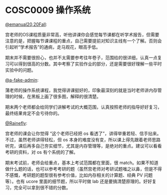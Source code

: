 
# COSC0009 操作系统

[@emanual20,20Fall](https://github.com/Emanual20):

宫老师的OS课程质量非常高，听他讲课你会感觉每节课都在听学术报告，但需要注意的是，把握每节课课程的重点，自己需要提前对知识主线有一个了解。否则会引起听“学术报告”的通病，走马观花，眼高手低。

期末并不需要很担心，也并不太需要参考往年卷子，范围给的很详细，认真一点复习可以得到很高的分数。其中考察了实验作业的部分，还是需要很好理解一些平时实验中的问题。

[@a-fake-admin](https://github.com/a-fake-admin):

蒲老师的操作系统课程，我觉得讲课挺好的，印象最深刻的就是当时老师讲内存管理的时候，在黑板上画了很多图，解释的很清楚。

期末两个老师都会给同学们讲解考试的大概范围，认真按照老师的指导好好复习，最终结果肯定不会亏待你的。

[@Rainefly](https://github.com/Rainefly):

宫老师的课会让你觉得 “这个老师已经把 os 看透了”，讲得举重若轻、信手拈来。不过，虽然老师讲得轻松，但 os 本身的难度没有变，所以课上得先跟着老师思路听完，课后再多自己夯实细节，尤其是内存管理等，是绝对的重点。建议可以看看考研的资料，对 os 有个系统的了解。

期末考试前，老师会给重点，基本上考试范围都在里面，很 match。如果不知道做什么题的话，也可以参考考研的题（虽然宫老师对考研试题嗤之以鼻，但是不得不感慨，考研题的题型很有参考价值，比如内存相关的计算题、经典 PV 问题等）。也有 ucore 里面的细节题，所以平时做 lab 还是要搞清楚原理的。好好复习，完全可以拿到很不错的分数。
